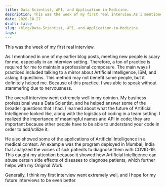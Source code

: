 ```yaml
---
title: Data Scientist, API, and Application in Medicine.
description: This was the week of my first real interview.As I mentioned in one of my earlier blog posts, meeti...
date: 2020-10-27
draft: false
slug: /blog/Data-Scientist,-API,-and-Application-in-Medicine.
tags: 
---
```

This was the week of my first real interview.

As I mentioned in one of my earlier blog posts, meeting new people is scary for me, especially in an interview setting. Therefore, a ton of practice is required for me to maintain a professional composure. The main ways I practiced included talking to a mirror about Artificial Intelligence, ISM, and asking it questions. This method may not benefit some people, but it definitely helped me. Because of this practice, I was able to speak without stammering due to nervousness. 

The overall interview went extremely well in my opinion. My business professional was a Data Scientist, and he helped answer some of the broader questions that I had. I learned about what the future of Artificial Intelligence looked like, along with the logistics of coding in a team setting. I realized the importance of meaningful names and API in code; they are important because other people have to be able to understand your code in order to add/utilize it. 

He also showed some of the applications of Artificial Intelligence in a medical context. An example was the program deployed in Mumbai, India that analyzed the voices of sick patients to diagnose them with COVID-19. This caught my attention because it showed how Artificial Intelligence can abuse certain side effects of diseases to diagnose patients, which further helps with my Original Work.

Generally, I think my first interview went extremely well, and I hope for my future interviews to be even better.

